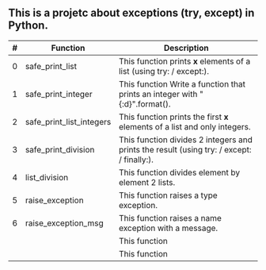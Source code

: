 ## This is a projetc about exceptions (try, except) in Python.

| # | Function | Description |
| - | ------ | ------ |
| 0 | safe_print_list | This function prints **x** elements of a list (using try: / except:). |
| 1 | safe_print_integer | This function Write a function that prints an integer with "{:d}".format(). |
| 2 | safe_print_list_integers | This function prints the first **x** elements of a list and only integers. |
| 3 | safe_print_division | This function divides 2 integers and prints the result (using try: / except: / finally:). |
| 4 | list_division | This function  divides element by element 2 lists. |
| 5 | raise_exception | This function raises a type exception. |
| 6 | raise_exception_msg | This function raises a name exception with a message. |
|  |  | This function  |
|  |  | This function  |
